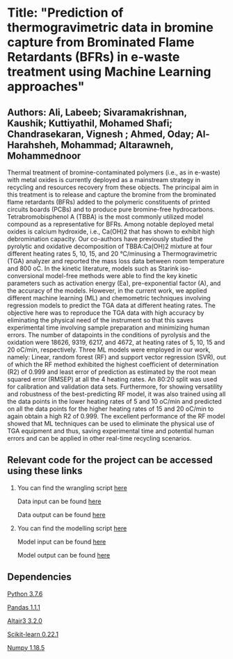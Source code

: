 # Title: "Prediction of thermogravimetric data in bromine capture from Brominated Flame Retardants (BFRs) in e-waste treatment using Machine Learning approaches"


## Authors: Ali, Labeeb; Sivaramakrishnan, Kaushik; Kuttiyathil, Mohamed Shafi; Chandrasekaran, Vignesh ; Ahmed, Oday; Al-Harahsheh, Mohammad; Altarawneh, Mohammednoor

Thermal treatment of bromine-contaminated polymers (i.e., as in e-waste) with metal oxides is currently deployed as a mainstream strategy in recycling and resources recovery from these objects. The principal aim in this treatment is to release and capture the bromine from the brominated flame retardants (BFRs) added to the polymeric constituents of printed circuits boards (PCBs) and to produce pure bromine-free hydrocarbons. Tetrabromobisphenol A (TBBA) is the most commonly utilized model compound as a representative for BFRs. Among notable deployed metal oxides is calcium hydroxide, i.e., Ca(OH)2 that has shown to exhibit high debromination capacity. Our co-authors have previously studied the pyrolytic and oxidative decomposition of TBBA:Ca(OH)2 mixture at four different heating rates 5, 10, 15, and 20 °C/minusing a Thermogravimetric (TGA) analyzer and reported the mass loss data between room temperature and 800 oC. In the kinetic literature, models such as Starink iso-conversional model-free methods were able to find the key kinetic parameters such as activation energy (Ea), pre-exponential factor (A), and the accuracy of the models. However, in the current work, we applied different machine learning (ML) and chemometric techniques involving regression models to predict the TGA data at different heating rates. The objective here was to reproduce the TGA data with high accuracy by eliminating the physical need of the instrument so that this saves experimental time involving sample preparation and minimizing human errors. The number of datapoints in the conditions of pyrolysis and the oxidation were 18626, 9319, 6217, and 4672, at heating rates of 5, 10, 15 and 20 oC/min, respectively. Three ML models were employed in our work, namely: Linear, random forest (RF) and support vector regression (SVR), out of which the RF method exhibited the highest coefficient of determination (R2) of 0.999 and least error of prediction as estimated by the root mean squared error (RMSEP) at all the 4 heating rates. An 80:20 split was used for calibration and validation data sets. Furthermore, for showing versatility and robustness of the best-predicting RF model, it was also trained using all the data points in the lower heating rates of 5 and 10 oC/min and predicted on all the data points for the higher heating rates of 15 and 20 oC/min to again obtain a high R2 of 0.999. The excellent performance of the RF model showed that ML techniques can be used to eliminate the physical use of TGA equipment and thus, saving experimental time and potential human errors and can be applied in other real-time recycling scenarios.  

## Relevant code for the project can be accessed using these links

1. You can find the wrangling script [here](https://github.com/vigchandra/TGA_ANN_pred/blob/master/wrangling/Data_Engineering_n2.ipynb)

   Data input can be found [here](https://github.com/vigchandra/TGA_ANN_pred/blob/master/data/TGA%20data%20with%20graphs%20(N2).xlsx)
   
   Data output can be found [here](https://github.com/vigchandra/TGA_ANN_pred/blob/master/data/consolidated_2022-10-13_v1]) 
   
2. You can find the modelling script [here](https://github.com/vigchandra/TGA_ANN_pred/blob/master/model/Modelling.ipynb)

   Model input can be found [here](https://github.com/vigchandra/TGA_ANN_pred/blob/master/data/consolidated_2022-10-13_v1)
   
   Model output can be found [here](https://github.com/vigchandra/TGA_ANN_pred/tree/master/output)

## Dependencies

[Python 3.7.6](https://www.python.org/)

[Pandas 1.1.1](https://pandas.pydata.org/)

[Altair3 3.2.0](https://altair-viz.github.io/)

[Scikit-learn 0.22.1](https://scikit-learn.org/stable/)

[Numpy 1.18.5](https://numpy.org/)

